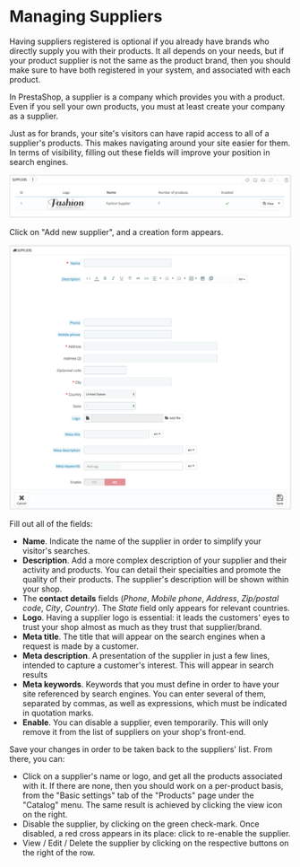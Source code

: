 # Managing Suppliers

Having suppliers registered is optional if you already have brands who directly supply you with their products. It all depends on your needs, but if your product supplier is not the same as the product brand, then you should make sure to have both registered in your system, and associated with each product.

In PrestaShop, a supplier is a company which provides you with a product. Even if you sell your own products, you must at least create your company as a supplier.

Just as for brands, your site's visitors can have rapid access to all of a supplier's products. This makes navigating around your site easier for them. In terms of visibility, filling out these fields will improve your position in search engines.

![](../../../.gitbook/assets/51839840%20%283%29%20%283%29%20%281%29.png)

Click on "Add new supplier", and a creation form appears.

![](../../../.gitbook/assets/51839842%20%283%29%20%283%29.png)

Fill out all of the fields:

* **Name**. Indicate the name of the supplier in order to simplify your visitor's searches.
* **Description**. Add a more complex description of your supplier and their activity and products. You can detail their specialties and promote the quality of their products. The supplier's description will be shown within your shop.
* The **contact details** fields \(_Phone_, _Mobile phone_, _Address_, _Zip/postal code_, _City_, _Country_\). The _State_ field only appears for relevant countries.
* **Logo**. Having a supplier logo is essential: it leads the customers' eyes to trust your shop almost as much as they trust that supplier/brand.
* **Meta title**. The title that will appear on the search engines when a request is made by a customer.
* **Meta description**. A presentation of the supplier in just a few lines, intended to capture a customer's interest. This will appear in search results
* **Meta keywords**. Keywords that you must define in order to have your site referenced by search engines. You can enter several of them, separated by commas, as well as expressions, which must be indicated in quotation marks.
* **Enable**. You can disable a supplier, even temporarily. This will only remove it from the list of suppliers on your shop's front-end.

Save your changes in order to be taken back to the suppliers' list. From there, you can:

* Click on a supplier's name or logo, and get all the products associated with it. If there are none, then you should work on a per-product basis, from the "Basic settings" tab of the "Products" page under the "Catalog" menu. The same result is achieved by clicking the view icon on the right.
* Disable the supplier, by clicking on the green check-mark. Once disabled, a red cross appears in its place: click to re-enable the supplier.
* View / Edit / Delete the supplier by clicking on the respective buttons on the right of the row.

